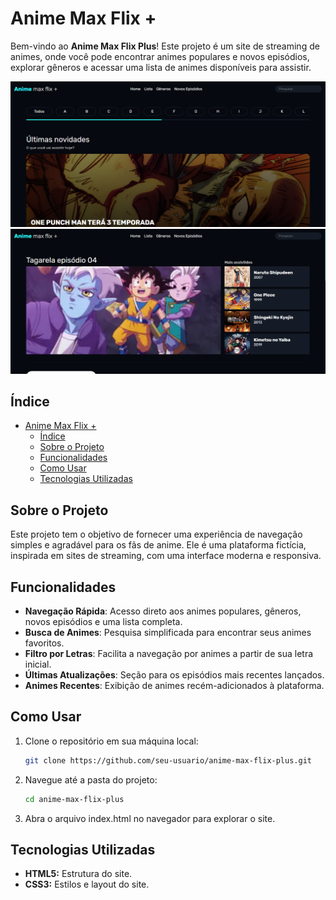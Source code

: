 # Anime Max Flix +

Bem-vindo ao **Anime Max Flix Plus**! Este projeto é um site de streaming de animes, onde você pode encontrar animes populares e novos episódios, explorar gêneros e acessar uma lista de animes disponíveis para assistir.

![Anime Max Flix Plus](./assets/anime.png)
![Anime Max Flix Plus - Page Play](./assets/play.png)

## Índice

- [Anime Max Flix +](#anime-max-flix-)
  - [Índice](#índice)
  - [Sobre o Projeto](#sobre-o-projeto)
  - [Funcionalidades](#funcionalidades)
  - [Como Usar](#como-usar)
  - [Tecnologias Utilizadas](#tecnologias-utilizadas)

## Sobre o Projeto

Este projeto tem o objetivo de fornecer uma experiência de navegação simples e agradável para os fãs de anime. Ele é uma plataforma fictícia, inspirada em sites de streaming, com uma interface moderna e responsiva.

## Funcionalidades

- **Navegação Rápida**: Acesso direto aos animes populares, gêneros, novos episódios e uma lista completa.
- **Busca de Animes**: Pesquisa simplificada para encontrar seus animes favoritos.
- **Filtro por Letras**: Facilita a navegação por animes a partir de sua letra inicial.
- **Últimas Atualizações**: Seção para os episódios mais recentes lançados.
- **Animes Recentes**: Exibição de animes recém-adicionados à plataforma.

## Como Usar

1. Clone o repositório em sua máquina local:

   ```bash
   git clone https://github.com/seu-usuario/anime-max-flix-plus.git

   ```

2. Navegue até a pasta do projeto:
   ```bash
   cd anime-max-flix-plus
   ```
3. Abra o arquivo index.html no navegador para explorar o site.

## Tecnologias Utilizadas

- **HTML5:** Estrutura do site.
- **CSS3:** Estilos e layout do site.

